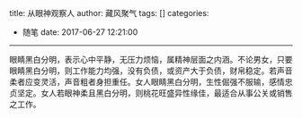 title: 从眼神观察人
author: 藏风聚气
tags: []
categories:
  - 随笔
date: 2017-06-27 12:21:00
---
眼睛黑白分明，表示心中平静，无压力烦恼，属精神层面之内涵。不论男女，只要眼睛黑白分明，则工作能力均强，没有负债，或资产大于负债，财帛稳定。若声音柔者应变灵活，声音粗者身担重任。女人眼睛黑白分明，生性倔强不服输，感情忠贞坚定。女人若眼神柔且黑白分明，则桃花旺盛异性缘佳，最适合从事公关或销售之工作。